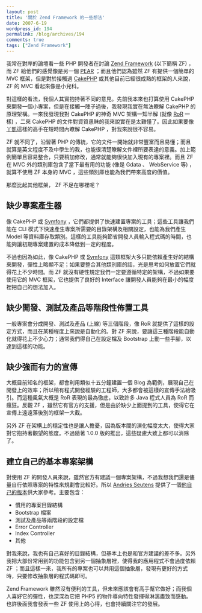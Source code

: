 ```yaml
---
layout: post
title: '關於 Zend Framework 的一些想法'
date: 2007-6-19
wordpress_id: 194
permalink: /blog/archives/194
comments: true
tags: ["Zend Framework"]
---
```


我常在對岸的論壇看一些 PHP 開發者在討論 [Zend Framework](http://framework.zend.com/) (以下簡稱 ZF) ，而 ZF 給他們的感覺像是另一個 [PEAR](http://pear.php.net/) ；而且他們認為雖然 ZF 有提供一個簡單的 MVC 框架，但是對於接觸過 [CakePHP](http://www.cakephp.org/) 或其他目前已經很成熟的框架的人來說， ZF 的 MVC 看起來像是小兒科。

對這樣的看法，我個人其實抱持著不同的意見。先前我本來也打算使用 CakePHP 來開發一個小專案，但是在接觸一陣子過後，我發現我實在無法瞭解 CakePHP 的原理架構。一來我發現我對 CakePHP 的神奇 MVC 架構一知半解 (就像 [RoR](http://www.rubyonrails.org/) 一樣) ，二來 CakePHP 的文件對資質愚眛的我來說實在是太難懂了。因此如果要像[丫凱](http://blog.darkhero.net/)這樣的高手在短時間內瞭解 CakePHP ，對我來說很不容易。 

ZF 就不同了，沿習著 PHP 的傳統，它的文件一開始就非常豐富而且易懂；而且就算是英文程度不及中學生的我，也能很清楚瞭解文件裡所要表達的意義。加上範例簡單且容易整合，只要稍加修改，通常就能夠很快加入現有的專案裡。而且 ZF 在 MVC 外的類別庫包含了當下最有用的功能 (像是 Gdata 、 WebService 等) ，就算不使用 ZF 本身的 MVC ，這些類別庫也能為我們帶來高度的價值。

那麼比起其他框架， ZF 不足在哪裡呢？ 

<!--more-->

## 缺少專案產生器

像 CakePHP 或 [Symfony](http://www.symfony-project.com/) ，它們都提供了快速建置專案的工具；這些工具讓我們能在 CLI 模式下快速產生專案所需要的目錄架構及相關設定，也能為我們產生 Model 等資料庫存取類別。這樣的工具能夠節省開發人員輸入程式碼的時間，也能夠讓初期專案建置的成本降低到一定的程度。

不過也因為如此，像 CakePHP 或 [Symfony](http://www.symfony-project.com/) 這類框架大多只能依賴產生好的結構來開發，彈性上略顯不足；如果要整合其他類別庫的話，光是思考如何放置它們就得花上不少時間。而 ZF 就沒有硬性規定我們一定要遵循特定的架構，不過如果要使用它的 MVC 框架，它也提供了良好的 Interface 讓開發人員能夠在最小的幅度裡把自己的想法加入。 

## 缺少開發、測試及產品等階段性佈置工具

一般專案會分成開發、測試及產品 (上線) 等三個階段，像 RoR 就提供了這樣的設定方式，而且在某種程度上來說是自動化的。對 ZF 來說，要讓這三種階段能自動化就得花上不少心力；通常我們得自己在設定檔及 Bootstrap 上動一些手腳，以達到這樣的功能。 

## 缺少強而有力的宣傳

大概目前知名的框架，都會利用類似十五分鐘建置一個 Blog 為範例，展現自己在開發上的效率；所以稍有程式開發經驗的工程師，大多都會被這樣的宣傳手法給吸引。而這種風氣大概是 RoR 表現的最為徹底，以致許多 Java 程式人員為 RoR 而瘋狂。反觀 ZF ，雖然它有官方的支援，但是由於缺少上面提到的工具，使得它在宣傳上遠遠落後別的框架一大截。

另外 ZF 在架構上的穩定性也是讓人擔憂，因為版本間的演化幅度太大，使得大家對它抱持著觀望的態度。不過隨著 1.0.0 版的推出，這些疑慮大致上都可以消除了。

## 建立自己的基本專案架構

對使用 ZF 的開發人員來說，雖然官方有建議一個專案架構，不過我想我們還是儘量自行依照專案的特性來規劃會比較好。所以 [Andries Seutens](http://andries.systray.be/) 提供了一個[他自己的版本](http://andries.systray.be/blog/2007/06/18/zend-framework-just-get-me-started-okay/)供大家參考。主要包含：

* 慣用的專案目錄結構
* Bootstrap 檔案 
* 測試及產品等兩階段的設定檔
* Error Controller
* Index Controller
* 其他


對我來說，我也有自己喜好的目錄結構，但基本上也是和官方建議的差不多。另外我把大部份常用到的功能包含到另一個抽象層裡，使得我的應用程式不會過度依賴 ZF ；而且這樣一來，我所有的專案也可以共用這個抽象層，發現有更好的方式時，只要修改抽象層的程式碼即可。

Zend Framework 雖然沒有便利的工具，但未來應該會有高手幫它做好；而我個人喜好它的彈性，也深深為它把 PHP5 的物件導向特性發揮得淋漓盡致而感動。也許後面我會發表一些 ZF 使用上的心得，也會持續關注它的發展。 
